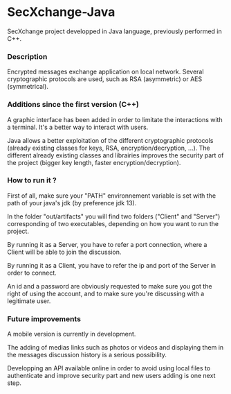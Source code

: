 # SecXchange-Java
SecXchange project developped in Java language, previously performed in C++.



### Description

Encrypted messages exchange application on local network.
Several cryptographic protocols are used, such as RSA (asymmetric) or AES (symmetrical).


### Additions since the first version (C++)

A graphic interface has been added in order to limitate the interactions with a terminal. It's a better way to interact with users.

Java allows a better exploitation of the different cryptographic protocols (already existing classes for keys, RSA, encryption/decryption, ...). The different already existing classes and librairies improves the security part of the project (bigger key length, faster encryption/decryption).


### How to run it ?

First of all, make sure your "PATH" environnement variable is set with the path of your java's jdk (by preference jdk 13).

In the folder "out/artifacts" you will find two folders ("Client" and "Server") corresponding of two executables, depending on how you want to run the project.

By running it as a Server, you have to refer a port connection, where a Client will be able to join the discussion.

By running it as a Client, you have to refer the ip and port of the Server in order to connect.

An id and a password are obviously requested to make sure you got the right of using the account, and to make sure you're discussing with a legitimate user. 

### Future improvements

A mobile version is currently in development.

The adding of medias links such as photos or videos and displaying them in the messages discussion history is a serious possibility.

Developping an API available online in order to avoid using local files to authenticate and improve security part and new users adding is one next step.
